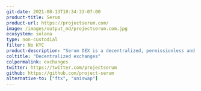 ```yaml
---
git-date: 2021-08-13T10:34:33-07:00
product-title: Serum
product-url: https://projectserum.com/
image: /images/output_md/projectserum.com.jpg
ecosystem: solana
type: non-custodial
filter: No KYC
product-description: "Serum DEX is a decentralized, permissionless and trustless, orderbook-based exchange on Solana"
coltitle: "Decentralized exchanges"
colpermalink: exchanges
twitter: https://twitter.com/projectserum
github: https://github.com/project-serum
alternative-to: ["ftx", "uniswap"]
---
```

